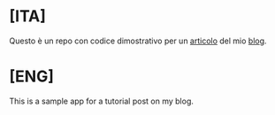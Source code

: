 
# [ITA]
Questo è un repo con codice dimostrativo per un [articolo](https://www.raffaelespataro.it/posts/generale/fullstack-datascience-project-tutorial-parte-1/) del mio [blog](https://www.raffaelespataro.it/).

# [ENG]
This is a sample app for a tutorial post on my blog. 
